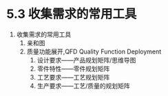 # 5.3 收集需求的常用工具

1. 收集需求的常用工具
   1. 亲和图
   2. 质量功能展开,QFD Quality Function Deployment
      1. 设计要求——产品规划矩阵/思维导图
      2. 零件特性——零件规划矩阵
      3. 工艺要求——工艺规划矩阵
      4. 生产要求——工艺/质量的规划矩阵
